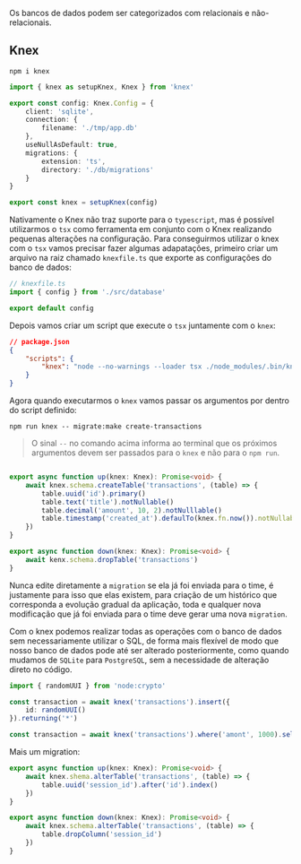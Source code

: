 Os bancos de dados podem ser categorizados com relacionais e não-relacionais.

## Knex

```shell
npm i knex
```

```typescript
import { knex as setupKnex, Knex } from 'knex'

export const config: Knex.Config = {
	client: 'sqlite',
	connection: {
		filename: './tmp/app.db'
	},
	useNullAsDefault: true,
	migrations: {
		extension: 'ts',
		directory: './db/migrations'
	}
}

export const knex = setupKnex(config)

```

Nativamente o Knex não traz suporte para o `typescript`, mas é possível utilizarmos o `tsx` como ferramenta em conjunto com o Knex realizando pequenas alterações na configuração.
Para conseguirmos utilizar o knex com o `tsx` vamos precisar fazer algumas adapatações, primeiro criar um arquivo na raiz chamado `knexfile.ts` que exporte as configurações do banco de dados:
```typescript
// knexfile.ts
import { config } from './src/database'

export default config
```

Depois vamos criar um script que execute o `tsx` juntamente com o `knex`:
```json
// package.json
{
	"scripts": {
		"knex": "node --no-warnings --loader tsx ./node_modules/.bin/knex"
	}
}
```

Agora quando executarmos o `knex` vamos passar os argumentos por dentro do script definido:
```shell
npm run knex -- migrate:make create-transactions
```

> O sinal `--` no comando acima informa ao terminal que os próximos argumentos devem ser passados para o `knex` e não para o `npm run`.

```typescript

export async function up(knex: Knex): Promise<void> {
	await knex.schema.createTable('transactions', (table) => {
		table.uuid('id').primary()
		table.text('title').notNullable()
		table.decimal('amount', 10, 2).notNulllable()
		table.timestamp('created_at').defaulTo(knex.fn.now()).notNullable
	})
}

export async function down(knex: Knex): Promise<void> {
	await kenx.schema.dropTable('transactions')
}
```

Nunca edite diretamente a `migration` se ela já foi enviada para o time, é justamente para isso que elas existem, para criação de um histórico que corresponda a evolução gradual da aplicação, toda e qualquer nova modificação que já foi enviada para o time deve gerar uma nova `migration`. 

Com o knex podemos realizar todas as operações com o banco de dados sem necessariamente utilizar o SQL, de forma mais flexível de modo que nosso banco de dados pode até ser alterado posteriormente, como quando mudamos de `SQLite` para `PostgreSQL`, sem a necessidade de alteração direto no código.

```typescript
import { randomUUI } from 'node:crypto'

const transaction = await knex('transactions').insert({
	id: randomUUI()
}).returning('*')

const transaction = await knex('transactions').where('amont', 1000).select('*')
```

Mais um migration:
```typescript
export async function up(knex: Knex): Promise<void> {
	await knex.shema.alterTable('transactions', (table) => {
		table.uuid('session_id').after('id').index()
	})
}

export async function down(knex: Knex): Promise<void> {
	await knex.schema.alterTable('transactions', (table) => {
		table.dropColumn('session_id')
	})
}
```